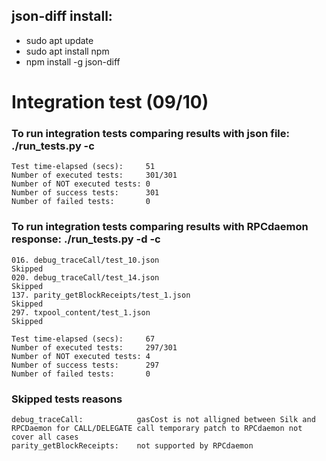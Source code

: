 json-diff install:
------------------
- sudo apt update
- sudo apt install npm
- npm install -g json-diff


# Integration test (09/10)

### To run integration tests comparing results with json file: ./run_tests.py -c

```
Test time-elapsed (secs):     51
Number of executed tests:     301/301
Number of NOT executed tests: 0
Number of success tests:      301
Number of failed tests:       0
```


### To run integration tests comparing results with RPCdaemon response: ./run_tests.py -d -c
```
016. debug_traceCall/test_10.json                                 Skipped
020. debug_traceCall/test_14.json                                 Skipped
137. parity_getBlockReceipts/test_1.json                          Skipped
297. txpool_content/test_1.json                                   Skipped
                                                                                    
Test time-elapsed (secs):     67
Number of executed tests:     297/301
Number of NOT executed tests: 4
Number of success tests:      297
Number of failed tests:       0
```

### Skipped tests reasons
```
debug_traceCall:            gasCost is not alligned between Silk and RPCDaemon for CALL/DELEGATE call temporary patch to RPCdaemon not cover all cases
parity_getBlockReceipts:    not supported by RPCdaemon

```
